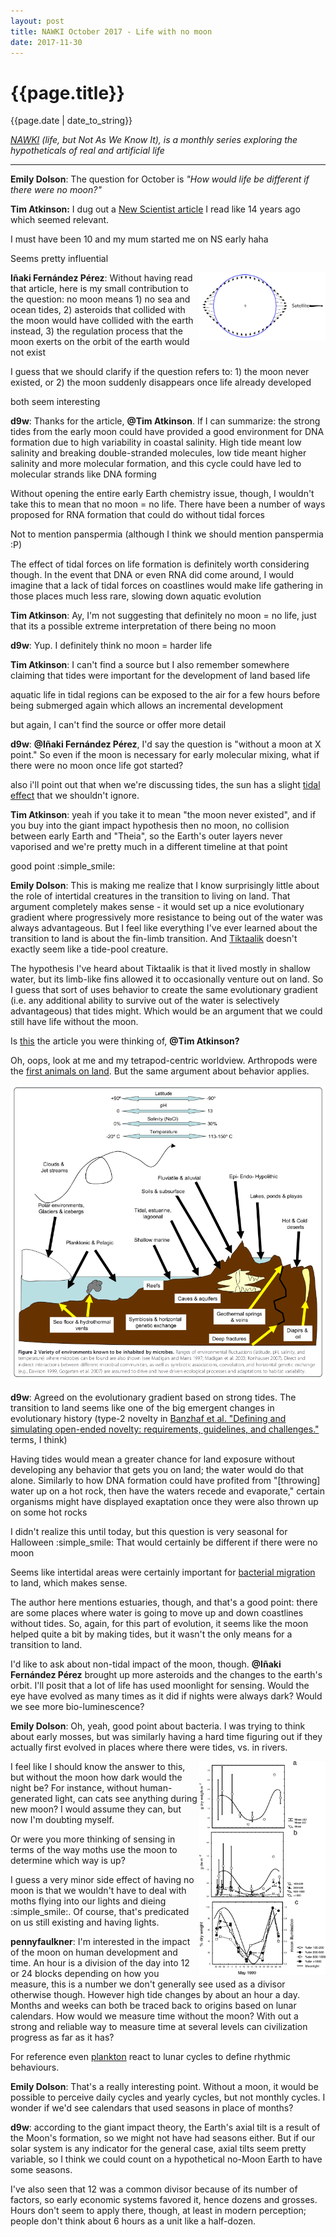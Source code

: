 ```yaml
---
layout: post
title: NAWKI October 2017 - Life with no moon
date: 2017-11-30
---
```


# {{page.title}}
{{page.date | date_to_string}}

*[NAWKI](/2017/08/20/nawki-announcement.html) (life, but Not As We Know It), is
a monthly series exploring the hypotheticals of real and artificial life*

------------------------

**Emily Dolson**: The question for October is *"How would life be different if
there were no moon?"*

**Tim Atkinson:** I dug out a
[New Scientist article](https://www.newscientist.com/article/dn4786-no-moon-no-life-on-earth-suggests-theory/) I
read like 14 years ago which seemed relevant.

I must have been 10 and my mum started me on NS early haha

Seems pretty influential

<a href="https://en.wikipedia.org/wiki/Tidal_force" title="Source: Tidal force">
<img src="/img/nawki_october_2017_tidal_force.png" width="40%" height="40%"
style="float:right;">
</a>

**Iñaki Fernández Pérez**: Without having read that article, here is my small
contribution to the question: no moon means 1) no sea and ocean tides, 2)
asteroids that collided with the moon would have collided with the earth
instead, 3) the regulation process that the moon exerts on the orbit of the
earth would not exist


<!-- <br/> -->
<!-- <p>Source: <a href="https://en.wikipedia.org/wiki/Tidal_force">Wikipedia</a> -->
<!-- </p> -->

I guess that we should clarify if the question refers to: 1) the moon never
existed, or 2) the moon suddenly disappears once life already developed

both seem interesting

**d9w**: Thanks for the article, **@Tim Atkinson**. If I can summarize: the
strong tides from the early moon could have provided a good environment for DNA
formation due to high variability in coastal salinity. High tide meant low
salinity and breaking double-stranded molecules, low tide meant higher salinity
and more molecular formation, and this cycle could have led to molecular strands
like DNA forming

Without opening the entire early Earth chemistry issue, though, I wouldn't take
this to mean that no moon = no life. There have been a number of ways proposed
for RNA formation that could do without tidal forces

Not to mention panspermia (although I think we should mention panspermia :P)

The effect of tidal forces on life formation is definitely worth considering
though. In the event that DNA or even RNA did come around, I would imagine that
a lack of tidal forces on coastlines would make life gathering in those places
much less rare, slowing down aquatic evolution


**Tim Atkinson**: Ay, I'm not suggesting that definitely no moon = no life, just
that its a possible extreme interpretation of there being no moon


**d9w**: Yup. I definitely think no moon = harder life

**Tim Atkinson**: I can't find a source but I also remember somewhere claiming
that tides were important for the development of land based life

aquatic life in tidal regions can be exposed to the air for a few hours before
being submerged again which allows an incremental development

but again, I can't find the source or offer more detail

**d9w**: **@Iñaki Fernández Pérez**, I'd say the question is "without a moon at
X point." So even if the moon is necessary for early molecular mixing, what if
there were no moon once life got started?

also i'll point out that when we're discussing tides, the sun has a
slight [tidal effect](http://hyperphysics.phy-astr.gsu.edu/hbase/tide.html) that
we shouldn't ignore.

**Tim Atkinson**: yeah if you take it to mean "the moon never existed", and if
you buy into the giant impact hypothesis then no moon, no collision between
early Earth and "Theia", so the Earth's outer layers never vaporised and we're
pretty much in a different timeline at that point

good point :simple_smile:

**Emily Dolson**: This is making me realize that I know surprisingly little
about the role of intertidal creatures in the transition to living on land. That
argument completely makes sense - it would set up a nice evolutionary gradient
where progressively more resistance to being out of the water was always
advantageous. But I feel like everything I've ever learned about the transition
to land is about the fin-limb transition.
And [Tiktaalik](http://tiktaalik.uchicago.edu/meetTik.html) doesn't exactly seem
like a tide-pool creature.

The hypothesis I've heard about Tiktaalik is that it lived mostly in shallow
water, but its limb-like fins allowed it to occasionally venture out on land. So
I guess that sort of uses behavior to create the same evolutionary gradient
(i.e. any additional ability to survive out of the water is selectively
advantageous) that tides might. Which would be an argument that we could still
have life without the moon.

Is [this](https://www.scientificamerican.com/article/moon-life-tides/)
the article you were thinking of, **@Tim Atkinson?**

Oh, oops, look at me and my tetrapod-centric worldview. Arthropods were
the
[first animals on land](http://www.sciencemag.org/news/2002/05/tracks-found-earliest-steps-land).
But the same argument about behavior applies.

<div class="hidden-sm hidden-xs" style="text-align:center;">
<a href="https://ecologicalprocesses.springeropen.com/articles/10.1186/2192-1709-2-1" title="Source: Early life on land and the first terrestrial ecosystems">
<img src="/img/nawki_october_2017_microbes.png">
</a>
</div>

**d9w**: Agreed on the evolutionary gradient based on strong tides. The transition
to land seems like one of the big emergent changes in evolutionary history
(type-2 novelty
in
[Banzhaf et al. "Defining and simulating open-ended novelty: requirements, guidelines, and challenges."](http://web.cs.mun.ca/~banzhaf/papers/OEE_2016.pdf) terms,
I think)

Having tides would mean a greater chance for land exposure without developing
any behavior that gets you on land; the water would do that alone. Similarly to
how DNA formation could have profited from "[throwing] water up on a hot rock,
then have the waters recede and evaporate," certain organisms might have
displayed exaptation once they were also thrown up on some hot rocks

I didn't realize this until today, but this question is very seasonal for
Halloween :simple_smile: That would certainly be different if there
were no moon

Seems like intertidal areas were certainly important for
[bacterial migration](https://ecologicalprocesses.springeropen.com/articles/10.1186/2192-1709-2-1)
to land, which makes sense.

The author here mentions estuaries, though, and that's a good point: there are
some places where water is going to move up and down coastlines without tides.
So, again, for this part of evolution, it seems like the moon helped quite a bit
by making tides, but it wasn't the only means for a transition to land.

I'd like to ask about non-tidal impact of the moon, though. **@Iñaki Fernández
Pérez** brought up more asteroids and the changes to the earth's orbit. I'll
posit that a lot of life has used moonlight for sensing. Would the eye have
evolved as many times as it did if nights were always dark? Would we see more
bio-luminescence?

**Emily Dolson**: Oh, yeah, good point about bacteria. I was trying to think about
early mosses, but was similarly having a hard time figuring out if they actually
first evolved in places where there were tides, vs. in rivers.

<a href="https://academic.oup.com/plankt/article/24/9/935/1519854" title="Source: lunar cycle of zooplankton biomass in subtropical waters: biogeochemical implications">
<img src="/img/nawki_october_2017_plankton.jpeg" width="40%" height="40%" style="float:right;">
</a>

I feel like I should know the answer to this, but without the moon how dark
would the night be? For instance, without human-generated light, can cats see
anything during new moon? I would assume they can, but now I'm doubting myself.

Or were you more thinking of sensing in terms of the way moths use the moon to
determine which way is up?

I guess a very minor side effect of having no moon is that we wouldn't have to
deal with moths flying into our lights and dieing :simple_smile:. Of
course, that's predicated on us still existing and having lights.

**pennyfaulkner**: I'm interested in the impact of the moon on human development
and time. An hour is a division of the day into 12 or 24 blocks depending on how
you measure, this is a number we don't generally see used as a divisor otherwise
though. However high tide changes by about an hour a day. Months and weeks can
both be traced back to origins based on lunar calendars. How would we measure
time without the moon? With out a strong and reliable way to measure time at
several levels can civilization progress as far as it has?

For reference
even [plankton](http://onlinelibrary.wiley.com/doi/10.2307/1939811/full) react
to lunar cycles to define rhythmic behaviours.
 
**Emily Dolson**: That's a really interesting point. Without a moon, it would be
possible to perceive daily cycles and yearly cycles, but not monthly cycles. I
wonder if we'd see calendars that used seasons in place of months?

**d9w**: according to the giant impact theory, the Earth's axial tilt is a result
of the Moon's formation, so we might not have had seasons either. But if our
solar system is any indicator for the general case, axial tilts seem pretty
variable, so I think we could count on a hypothetical no-Moon Earth to have some
seasons.

I've also seen that 12 was a common divisor because of its number of factors, so
early economic systems favored it, hence dozens and grosses. Hours don't seem to
apply there, though, at least in modern perception; people don't think about 6
hours as a unit like a half-dozen.
